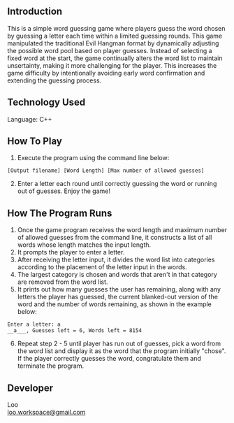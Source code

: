 ## Introduction
This is a simple word guessing game where players guess the word chosen by guessing a letter each time within a limited guessing rounds. This game manipulated the traditional Evil Hangman format by dynamically adjusting the possible word pool based on player guesses. Instead of selecting a fixed word at the start, the game continually alters the word list to maintain unsertainty, making it more challenging for the player. This increases the game difficulty by intentionally avoiding early word confirmation and extending the guessing process.

## Technology Used
Language: C++

## How To Play
1. Execute the program using the command line below:
```
[Output filename] [Word Length] [Max number of allowed guesses]
```
2. Enter a letter each round until correctly guessing the word or running out of guesses. Enjoy the game!

## How The Program Runs
1. Once the game program receives the word length and maximum number of allowed guesses from the command line, it constructs a list of all words whose length matches the input length.
2. It prompts the player to enter a letter.
3. After receiving the letter input, it divides the word list into categories according to the placement of the letter input in the words.
4. The largest category is chosen and words that aren't in that category are removed from the word list.
5. It prints out how many guesses the user has remaining, along with any letters the player has guessed, the current blanked-out version of the word and the number of words remaining, as shown in the example below:
```
Enter a letter: a
__a___, Guesses left = 6, Words left = 8154
```
6. Repeat step 2 - 5 until player has run out of guesses, pick a word from the word list and display it as the word that the program initially "chose". If the player correctly guesses the word, congratulate them and terminate the program.

## Developer
Loo<br>
loo.workspace@gmail.com
